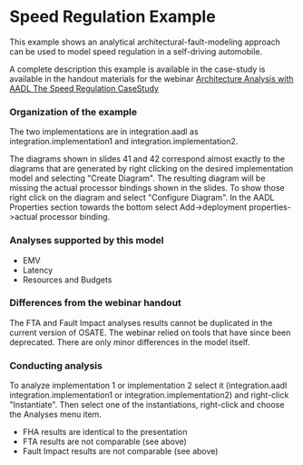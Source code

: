 # Speed Regulation Example

This example shows an analytical architectural-fault-modeling approach can be used to model speed regulation in a self-driving automobile.

A complete description this example is available in the case-study is available in the handout materials for the webinar [Architecture Analysis with
AADL
The Speed Regulation CaseStudy](https://resources.sei.cmu.edu/asset_files/Webinar/2014_018_101_424910.pdf)

### Organization of the example

The two implementations are in integration.aadl as integration.implementation1 and integration.implementation2. 

The diagrams shown in slides 41 and 42 correspond almost exactly to the diagrams that are generated by right clicking on the desired implementation model and selecting "Create Diagram". The resulting diagram will be missing the actual processor bindings shown in the slides. To show those right click on the diagram and select "Configure Diagram". In the AADL Properties section towards the bottom select Add->deployment properties->actual processor binding.

### Analyses supported by this model
* EMV
* Latency
* Resources and Budgets

### Differences from the webinar handout

The FTA and Fault Impact analyses results cannot be duplicated in the current version of OSATE. The webinar relied on tools that have since been deprecated. There are only minor differences in the model itself.

### Conducting analysis

To analyze implementation 1 or implementation 2 select it (integration.aadl integration.implementation1 or integration.implementation2) and right-click "Instantiate". Then select one of the instantiations, right-click and choose the Analyses menu item.

* FHA results are identical to the presentation
* FTA results are not comparable (see above)
* Fault Impact results are not comparable (see above)

